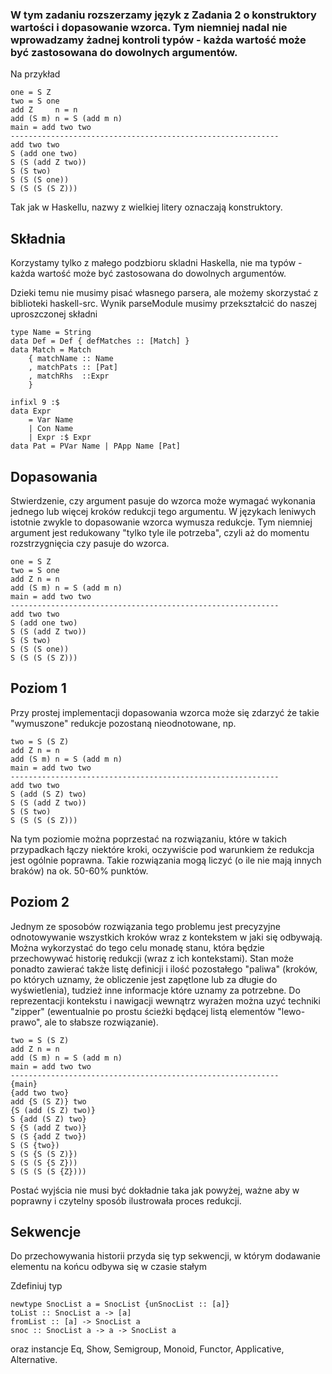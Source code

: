 ### W tym zadaniu rozszerzamy język z Zadania 2 o konstruktory wartości i dopasowanie wzorca. Tym niemniej nadal nie wprowadzamy żadnej kontroli typów - każda wartość może być zastosowana do dowolnych argumentów.

Na przykład
```
one = S Z
two = S one
add Z     n = n
add (S m) n = S (add m n)
main = add two two
------------------------------------------------------------
add two two
S (add one two)
S (S (add Z two))
S (S two)
S (S (S one))
S (S (S (S Z)))
```
Tak jak w Haskellu, nazwy z wielkiej litery oznaczają konstruktory.
## Składnia

Korzystamy tylko z małego podzbioru skladni Haskella, nie ma typów - każda wartość może być zastosowana do dowolnych argumentów.

Dzieki temu nie musimy pisać własnego parsera, ale możemy skorzystać z biblioteki haskell-src. Wynik parseModule musimy przekształcić do naszej uproszczonej składni
```
type Name = String
data Def = Def { defMatches :: [Match] }
data Match = Match
    { matchName :: Name
    , matchPats :: [Pat]
    , matchRhs  ::Expr
    }

infixl 9 :$
data Expr
    = Var Name
    | Con Name
    | Expr :$ Expr
data Pat = PVar Name | PApp Name [Pat]
```
## Dopasowania

Stwierdzenie, czy argument pasuje do wzorca może wymagać wykonania jednego lub więcej kroków redukcji tego argumentu.
W językach leniwych istotnie zwykle to dopasowanie wzorca wymusza redukcje.
Tym niemniej argument jest redukowany "tylko tyle ile potrzeba", czyli aż do momentu rozstrzygnięcia czy pasuje do wzorca.
```
one = S Z
two = S one
add Z n = n
add (S m) n = S (add m n)
main = add two two
------------------------------------------------------------
add two two
S (add one two)
S (S (add Z two))
S (S two)
S (S (S one))
S (S (S (S Z)))
```
## Poziom 1

Przy prostej implementacji dopasowania wzorca może się zdarzyć że takie "wymuszone" redukcje pozostaną nieodnotowane, np.
```
two = S (S Z)
add Z n = n
add (S m) n = S (add m n)
main = add two two
------------------------------------------------------------
add two two
S (add (S Z) two)
S (S (add Z two))
S (S two)
S (S (S (S Z)))
```

Na tym poziomie można poprzestać na rozwiązaniu, które w takich przypadkach łączy niektóre kroki, oczywiście pod warunkiem że redukcja jest ogólnie poprawna. Takie rozwiązania mogą liczyć (o ile nie mają innych braków) na ok. 50-60% punktów.
## Poziom 2

Jednym ze sposobów rozwiązania tego problemu jest precyzyjne odnotowywanie wszystkich kroków wraz z kontekstem w jaki się odbywają. Można wykorzystać do tego celu monadę stanu, która będzie przechowywać historię redukcji (wraz z ich kontekstami). Stan może ponadto zawierać także listę definicji i ilość pozostałego "paliwa" (kroków, po których uznamy, że obliczenie jest zapętlone lub za długie do wyświetlenia), tudzież inne informacje które uznamy za potrzebne. Do reprezentacji kontekstu i nawigacji wewnątrz wyrażen można uzyć techniki "zipper" (ewentualnie po prostu ścieżki będącej listą elementów "lewo-prawo", ale to słabsze rozwiązanie).
```
two = S (S Z)
add Z n = n
add (S m) n = S (add m n)
main = add two two
------------------------------------------------------------
{main}
{add two two}
add {S (S Z)} two
{S (add (S Z) two)}
S {add (S Z) two}
S {S (add Z two)}
S (S {add Z two})
S (S {two})
S (S {S (S Z)})
S (S (S {S Z}))
S (S (S (S {Z})))
```
Postać wyjścia nie musi być dokładnie taka jak powyżej, ważne aby w poprawny i czytelny sposób ilustrowała proces redukcji.
## Sekwencje

Do przechowywania historii przyda się typ sekwencji, w którym dodawanie elementu na końcu odbywa się w czasie stałym

Zdefiniuj typ
```
newtype SnocList a = SnocList {unSnocList :: [a]}
toList :: SnocList a -> [a]
fromList :: [a] -> SnocList a
snoc :: SnocList a -> a -> SnocList a
```
oraz instancje Eq, Show, Semigroup, Monoid, Functor, Applicative, Alternative.
